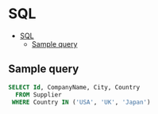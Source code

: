 # SQL

<!--ts-->
* [SQL](sql.md#sql)
   * [Sample query](sql.md#sample-query)

<!-- Added by: runner, at: Wed May 26 08:07:24 UTC 2021 -->

<!--te-->

## Sample query

```sql
SELECT Id, CompanyName, City, Country
  FROM Supplier
 WHERE Country IN ('USA', 'UK', 'Japan')
```
